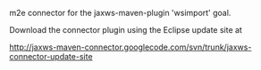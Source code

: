 m2e connector for the jaxws-maven-plugin 'wsimport' goal.

Download the connector plugin using the Eclipse update site at

http://jaxws-maven-connector.googlecode.com/svn/trunk/jaxws-connector-update-site